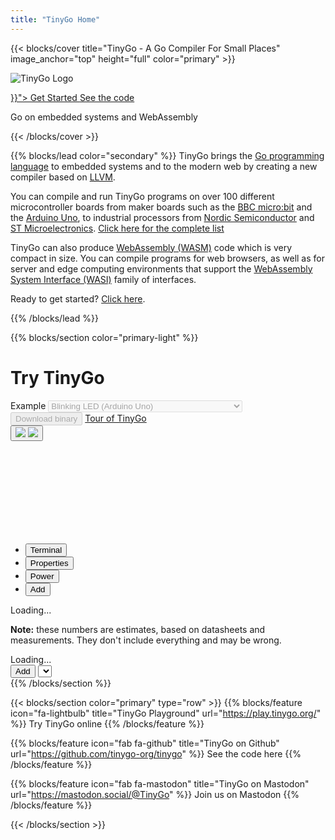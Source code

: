 ```yaml
---
title: "TinyGo Home"
---
```


{{< blocks/cover title="TinyGo - A Go Compiler For Small Places" image_anchor="top" height="full" color="primary" >}}

![TinyGo Logo](images/tinygo-logo.png)

<div class="mx-auto">
	<a class="btn btn-lg btn-primary mr-3 mb-4" href="{{< relref "/getting-started" >}}">
		Get Started <i class="fas fa-arrow-alt-circle-right ml-2"></i>
	</a>
	<a class="btn btn-lg btn-secondary mr-3 mb-4" href="https://github.com/tinygo-org/tinygo">
		See the code <i class="fab fa-github ml-2 "></i>
	</a>
	<p class="h2 mt-5">Go on embedded systems and WebAssembly</p>
</div>
{{< /blocks/cover >}}

{{% blocks/lead color="secondary" %}}
TinyGo brings the [Go programming language](https://golang.org) to embedded systems and to the modern web by creating a new compiler based on [LLVM](https://llvm.org/).

You can compile and run TinyGo programs on over 100 different microcontroller boards from maker boards such as the [BBC micro:bit](https://www.microbit.co.uk/) and the [Arduino Uno](https://store.arduino.cc/usa/arduino-uno-rev3/), to industrial processors from [Nordic Semiconductor](https://www.nordicsemi.com/) and [ST Microelectronics](https://www.st.com/). [Click here for the complete list](/docs/reference/microcontrollers)

TinyGo can also produce [WebAssembly (WASM)](https://webassembly.org/) code which is very compact in size. You can compile programs for web browsers, as well as for server and edge computing environments that support the [WebAssembly System Interface (WASI)](https://github.com/WebAssembly/WASI) family of interfaces.

Ready to get started? [Click here](getting-started).

{{% /blocks/lead %}}

{{% blocks/section color="primary-light" %}}
<link rel="stylesheet" href="playground/simulator.css">
<link rel="stylesheet" href="playground/simulator-bootstrap.css">
<script type="module" src="playground.js"></script>
<link rel="modulepreload" href="/playground/resources/editor.bundle.min.js"/>
<div class="col">
	<div class="container" id="playground">
		<h1 class="text-center">Try TinyGo</h1>
		<div class="row px-0">
			<div class="col col-auto">
				<div class="input-group mb-3">
					<span class="input-group-text">Example</span>
					<select class="form-select example_select" disabled>
						<option value="hello">Hello world</option>
						<option value="arduino" selected>Blinking LED (Arduino Uno)</option>
						<option value="circuitplay_express">RGB LEDs (Adafruit Circuit Playground Express)</option>
						<option value="gopher_badge">Display (Gopher Badge)</option>
					</select>
				</div>
			</div>
			<div class="col col-auto">
				<button class="btn btn-secondary playground-btn-flash mb-3" disabled>Download binary</button>
				<a href="/tour/" class="btn btn-link mb-3">Tour of TinyGo</a>
			</div>
		</div>
		<div class="playground-editor mb-3" tabindex="-1"></div>
		<div class="simulator">
			<div class="schematic-buttons">
				<button class="schematic-button-pause schematic-button" title="Pause/resume the simulation">
					<!-- only one of these two images is visible at a time -->
					<img src="playground/resources/codicon/debug-pause.svg" class="button-img-pause"/>
					<img src="playground/resources/codicon/play.svg" class="button-img-play"/>
				</button>
			</div>
			<svg class="schematic" tabindex="0">
				<g class="schematic-wrapper" style="transform: translate(50%, 50%)">
					<g class="schematic-parts"></g>
					<g class="schematic-wires"></g>
				</g>
			</svg>
			<div class="card-header">
				<ul class="nav nav-tabs card-header-tabs" role="tablist">
					<li class="nav-item" role="presentation">
						<button class="nav-link active panel-tab-terminal" id="simulator-tab-terminal" data-bs-toggle="tab" data-bs-target="#simulator-panel-terminal" type="button" role="tab" aria-controls="simulator-panel-terminal" aria-selected="true">Terminal</button>
					</li>
					<li class="nav-item" role="presentation">
						<button class="nav-link" id="simulator-properties-tab" data-bs-toggle="tab" data-bs-target="#simulator-panel-properties" type="button" role="tab" aria-controls="simulator-panel-properties" aria-selected="false">Properties</button>
					</li>
					<li class="nav-item" role="presentation">
						<button class="nav-link" id="simulator-power-tab" data-bs-toggle="tab" data-bs-target="#simulator-panel-power" type="button" role="tab" aria-controls="simulator-panel-power" aria-selected="false">Power</button>
					</li>
					<li class="nav-item" role="presentation">
						<button class="nav-link" id="simulator-add-tab" data-bs-toggle="tab" data-bs-target="#simulator-panel-add" type="button" role="tab" aria-controls="simulator-panel-add" aria-selected="false">Add</button>
					</li>
				</ul>
			</div>
			<div class="tab-content">
				<div class="tab-pane active terminal-box" id="simulator-panel-terminal" role="tabpanel" aria-labelledby="simulator-tab-terminal">
					<div class="terminal" tabindex="0"></div>
				</div>
				<div class="tab-pane panel-properties content" id="simulator-panel-properties" role="tabpanel" aria-labelledby="simulator-properties-tab">
					<div class="content" tabindex="0"></div>
				</div>
				<div class="tab-pane panel-power content" id="simulator-panel-power" role="tabpanel" aria-labelledby="simulator-power-tab">
					<div class="content" tabindex="0">
						<div class="power-table">Loading...</div>
						<p class="mb-0 mt-3"><strong>Note:</strong> these numbers are estimates, based on datasheets and measurements. They don't include everything and may be wrong.</p>
					</div>
				</div>
				<div class="tab-pane" id="simulator-panel-add" role="tabpanel" aria-labelledby="simulator-add-tab" tabindex="0">
					<div class="panel-add">
						Loading...
					</div>
				</div>
			</div>
			<div class="schematic-tooltip"></div>
			<div class="templates d-none">
				<button class="panel-add-button btn btn-primary btn-sm">Add</button>
				<select class="panel-add-select form-select form-select-sm"></select>
			</div>
		</div>
	</div>
</div>
{{% /blocks/section %}}

{{< blocks/section color="primary" type="row" >}}
{{% blocks/feature icon="fa-lightbulb" title="TinyGo Playground" url="https://play.tinygo.org/" %}}
Try TinyGo online
{{% /blocks/feature %}}

{{% blocks/feature icon="fab fa-github" title="TinyGo on Github" url="https://github.com/tinygo-org/tinygo" %}}
See the code here
{{% /blocks/feature %}}


{{% blocks/feature icon="fab fa-mastodon" title="TinyGo on Mastodon" url="https://mastodon.social/@TinyGo" %}}
Join us on Mastodon
{{% /blocks/feature %}}

{{< /blocks/section >}}

